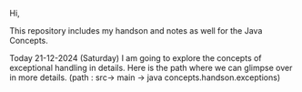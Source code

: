 Hi,

This repository includes my handson and notes as well for the Java Concepts.

Today 21-12-2024 (Saturday) I am going to explore the concepts of exceptional handling in details.
Here is the path where we can glimpse over in more details. (path : src-> main -> java concepts.handson.exceptions)
